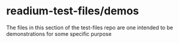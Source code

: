 readium-test-files/demos
========================

The files in this section of the test-files repo are one intended to be demonstrations for some specific purpose

